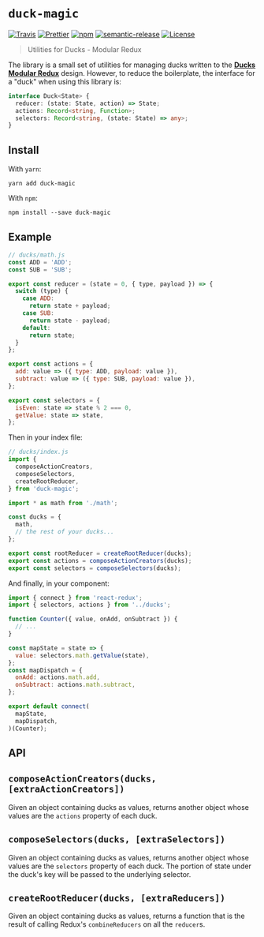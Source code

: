 # `duck-magic`

[![Travis](https://img.shields.io/travis/azz/duck-magic.svg?style=flat-square)](https://travis-ci.org/azz/duck-magic)
[![Prettier](https://img.shields.io/badge/code_style-prettier-ff69b4.svg?style=flat-square)](https://github.com/prettier/prettier)
[![npm](https://img.shields.io/npm/v/duck-magic.svg?style=flat-square)](https://npmjs.org/duck-magic)
[![semantic-release](https://img.shields.io/badge/%20%20%F0%9F%93%A6%F0%9F%9A%80-semantic--release-e10079.svg?style=flat-square)](https://github.com/semantic-release/semantic-release)
[![License](https://img.shields.io/badge/license-MIT-blue.svg?style=flat-square)](LICENSE)

> Utilities for Ducks - Modular Redux

The library is a small set of utilities for managing ducks written to the **[Ducks Modular Redux](https://github.com/erikras/ducks-modular-redux)** design. However, to reduce the boilerplate, the interface for a "duck" when using this library is:

```ts
interface Duck<State> {
  reducer: (state: State, action) => State;
  actions: Record<string, Function>;
  selectors: Record<string, (state: State) => any>;
}
```

## Install

With `yarn`:

```shellsession
yarn add duck-magic
```

With `npm`:

```shellsession
npm install --save duck-magic
```

## Example

```js
// ducks/math.js
const ADD = 'ADD';
const SUB = 'SUB';

export const reducer = (state = 0, { type, payload }) => {
  switch (type) {
    case ADD:
      return state + payload;
    case SUB:
      return state - payload;
    default:
      return state;
  }
};

export const actions = {
  add: value => ({ type: ADD, payload: value }),
  subtract: value => ({ type: SUB, payload: value }),
};

export const selectors = {
  isEven: state => state % 2 === 0,
  getValue: state => state,
};
```

Then in your index file:

```js
// ducks/index.js
import {
  composeActionCreators,
  composeSelectors,
  createRootReducer,
} from 'duck-magic';

import * as math from './math';

const ducks = {
  math,
  // the rest of your ducks...
};

export const rootReducer = createRootReducer(ducks);
export const actions = composeActionCreators(ducks);
export const selectors = composeSelectors(ducks);
```

And finally, in your component:

```js
import { connect } from 'react-redux';
import { selectors, actions } from '../ducks';

function Counter({ value, onAdd, onSubtract }) {
  // ...
}

const mapState = state => {
  value: selectors.math.getValue(state),
};
const mapDispatch = {
  onAdd: actions.math.add,
  onSubtract: actions.math.subtract,
};

export default connect(
  mapState,
  mapDispatch,
)(Counter);
```

## API

## `composeActionCreators(ducks, [extraActionCreators])`

Given an object containing ducks as values, returns another object whose values are the `actions` property of each duck.

## `composeSelectors(ducks, [extraSelectors])`

Given an object containing ducks as values, returns another object whose values are the `selectors` property of each duck. The portion of state under the duck's key will be passed to the underlying selector.

## `createRootReducer(ducks, [extraReducers])`

Given an object containing ducks as values, returns a function that is the result of calling Redux's `combineReducers` on all the `reducer`s.
